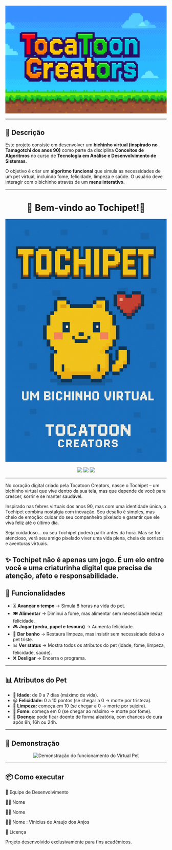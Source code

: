 <!-- Banner -->
<p align="center">
  <img src="assets/Banner.png" alt="Banner" width="800"/>
</p>

---
## 📖 Descrição
Este projeto consiste em desenvolver um **bichinho virtual (inspirado no Tamagotchi dos anos 90)** como parte da disciplina **Conceitos de Algoritmos** no curso de **Tecnologia em Análise e Desenvolvimento de Sistemas**.

O objetivo é criar um **algoritmo funcional** que simula as necessidades de um pet virtual, incluindo fome, felicidade, limpeza e saúde. O usuário deve interagir com o bichinho através de um **menu interativo**.

---

<h1 align="center"> 🐾 Bem-vindo ao Tochipet!🐾 </h1>
<img src="assets/TochiPet.png" alt="Banner" width="800"/>

<p align="center">
  <img src="https://img.shields.io/badge/status-Em%20desenvolvimento-yellow?style=for-the-badge"/>
  <img src="https://img.shields.io/badge/versão-1.0-blue?style=for-the-badge"/>
  <img src="https://img.shields.io/badge/licença-Acadêmica-green?style=for-the-badge"/>
</p>

---
No coração digital criado pela Tocatoon Creators, nasce o Tochipet – um bichinho virtual que vive dentro da sua tela, mas que depende de você para crescer, sorrir e se manter saudável.

Inspirado nas febres virtuais dos anos 90, mas com uma identidade única, o Tochipet combina nostalgia com inovação. Seu desafio é simples, mas cheio de emoção: cuidar do seu companheiro pixelado e garantir que ele viva feliz até o último dia.

Seja cuidadoso… ou seu Tochipet poderá partir antes da hora.
Mas se for atencioso, verá seu amigo pixelado viver uma vida plena, cheia de sorrisos e aventuras virtuais.

✨ Tochipet não é apenas um jogo. É um elo entre você e uma criaturinha digital que precisa de atenção, afeto e responsabilidade.
---

## 🧩 Funcionalidades
- ⏳ **Avançar o tempo** → Simula 8 horas na vida do pet.  
- 🍽️ **Alimentar** → Diminui a fome, mas alimentar sem necessidade reduz felicidade.  
- 🎮 **Jogar (pedra, papel e tesoura)** → Aumenta felicidade.  
- 🚿 **Dar banho** → Restaura limpeza, mas insistir sem necessidade deixa o pet triste.  
- 📊 **Ver status** → Mostra todos os atributos do pet (idade, fome, limpeza, felicidade, saúde).  
- ❌ **Desligar** → Encerra o programa.  

---

## 📊 Atributos do Pet
- 🍼 **Idade:** de 0 a 7 dias (máximo de vida).  
- 😀 **Felicidade:** 0 a 10 pontos (se chegar a 0 → morte por tristeza).  
- 🧼 **Limpeza:** começa em 10 (se chegar a 0 → morte por sujeira).  
- 🍔 **Fome:** começa em 0 (se chegar ao máximo → morte por fome).  
- 🤒 **Doença:** pode ficar doente de forma aleatória, com chances de cura após 8h, 16h ou 24h.  

---

## 🎥 Demonstração
<p align="center">
  <img src="assets/demo.gif" alt="Demonstração do funcionamento do Virtual Pet" width="600"/>
</p>

---

## 📦 Como executar

👥 Equipe de Desenvolvimento

👩‍💻 Nome 

👨‍💻 Nome 

👩‍💻 Nome : Vinicius de Araujo dos Anjos

📜 Licença

Projeto desenvolvido exclusivamente para fins acadêmicos.

